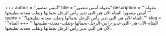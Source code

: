 +++
author = "أنيس منصور"
title = "مقولة أنيس منصور"
description = '''مقولة أنيس منصور: الفتاة الآن هي التي تدير رأس الرجل بجمالها وتقلب معدته بطبيخها.'''
quote = '''الفتاة الآن هي التي تدير رأس الرجل بجمالها وتقلب معدته بطبيخها.'''
slug = '''الفتاة-الآن-هي-التي-تدير-رأس-الرجل-بجمالها-وتقلب-معدته-بطبيخها'''
+++
الفتاة الآن هي التي تدير رأس الرجل بجمالها وتقلب معدته بطبيخها.
